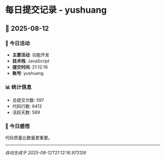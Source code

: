 # 每日提交记录 - yushuang

## 📅 2025-08-12

### 🎯 今日活动
- **主要活动**: 功能开发
- **技术栈**: JavaScript
- **提交时间**: 21:12:16
- **账号**: yushuang

### 📊 统计信息
- 总提交次数: 597
- 代码行数: 6412
- 活跃天数: 589

### 💭 今日感悟
代码质量比数量更重要。

---
*自动生成于 2025-08-12T21:12:16.973126*
